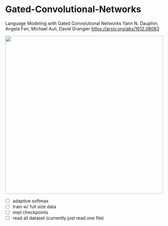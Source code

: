 # Gated-Convolutional-Networks
Language Modeling with Gated Convolutional Networks
Yann N. Dauphin, Angela Fan, Michael Auli, David Grangier
https://arxiv.org/abs/1612.08083

<img src="https://user-images.githubusercontent.com/166852/33327865-82948e30-d426-11e7-8b95-270777f32588.png" width="500">

- [ ] adaptive softmax
- [ ] train w/ full size data
- [ ] impl checkpoints
- [ ] read all dataset (currently just read one file)
